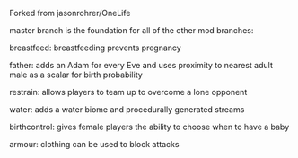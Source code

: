 Forked from jasonrohrer/OneLife

master branch is the foundation for all of the other mod branches:

breastfeed: breastfeeding prevents pregnancy

father: adds an Adam for every Eve and uses proximity to nearest adult male as a scalar for birth probability

restrain: allows players to team up to overcome a lone opponent

water: adds a water biome and procedurally generated streams

birthcontrol: gives female players the ability to choose when to have a baby

armour: clothing can be used to block attacks